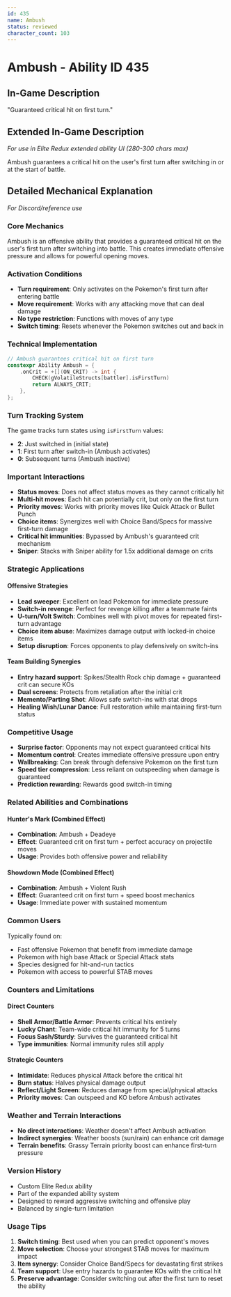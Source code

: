 ```yaml
---
id: 435
name: Ambush
status: reviewed
character_count: 103
---
```


# Ambush - Ability ID 435

## In-Game Description
"Guaranteed critical hit on first turn."

## Extended In-Game Description
*For use in Elite Redux extended ability UI (280-300 chars max)*

Ambush guarantees a critical hit on the user's first turn after switching in or at the start of battle. 

## Detailed Mechanical Explanation
*For Discord/reference use*

### Core Mechanics
Ambush is an offensive ability that provides a guaranteed critical hit on the user's first turn after switching into battle. This creates immediate offensive pressure and allows for powerful opening moves.

### Activation Conditions
- **Turn requirement**: Only activates on the Pokemon's first turn after entering battle
- **Move requirement**: Works with any attacking move that can deal damage
- **No type restriction**: Functions with moves of any type
- **Switch timing**: Resets whenever the Pokemon switches out and back in

### Technical Implementation
```c
// Ambush guarantees critical hit on first turn
constexpr Ability Ambush = {
    .onCrit = +[](ON_CRIT) -> int {
        CHECK(gVolatileStructs[battler].isFirstTurn)
        return ALWAYS_CRIT;
    },
};
```

### Turn Tracking System
The game tracks turn states using `isFirstTurn` values:
- **2**: Just switched in (initial state)
- **1**: First turn after switch-in (Ambush activates)
- **0**: Subsequent turns (Ambush inactive)

### Important Interactions
- **Status moves**: Does not affect status moves as they cannot critically hit
- **Multi-hit moves**: Each hit can potentially crit, but only on the first turn
- **Priority moves**: Works with priority moves like Quick Attack or Bullet Punch
- **Choice items**: Synergizes well with Choice Band/Specs for massive first-turn damage
- **Critical hit immunities**: Bypassed by Ambush's guaranteed crit mechanism
- **Sniper**: Stacks with Sniper ability for 1.5x additional damage on crits

### Strategic Applications

#### Offensive Strategies
- **Lead sweeper**: Excellent on lead Pokemon for immediate pressure
- **Switch-in revenge**: Perfect for revenge killing after a teammate faints
- **U-turn/Volt Switch**: Combines well with pivot moves for repeated first-turn advantage
- **Choice item abuse**: Maximizes damage output with locked-in choice items
- **Setup disruption**: Forces opponents to play defensively on switch-ins

#### Team Building Synergies
- **Entry hazard support**: Spikes/Stealth Rock chip damage + guaranteed crit can secure KOs
- **Dual screens**: Protects from retaliation after the initial crit
- **Memento/Parting Shot**: Allows safe switch-ins with stat drops
- **Healing Wish/Lunar Dance**: Full restoration while maintaining first-turn status

### Competitive Usage
- **Surprise factor**: Opponents may not expect guaranteed critical hits
- **Momentum control**: Creates immediate offensive pressure upon entry
- **Wallbreaking**: Can break through defensive Pokemon on the first turn
- **Speed tier compression**: Less reliant on outspeeding when damage is guaranteed
- **Prediction rewarding**: Rewards good switch-in timing

### Related Abilities and Combinations

#### Hunter's Mark (Combined Effect)
- **Combination**: Ambush + Deadeye
- **Effect**: Guaranteed crit on first turn + perfect accuracy on projectile moves
- **Usage**: Provides both offensive power and reliability

#### Showdown Mode (Combined Effect)  
- **Combination**: Ambush + Violent Rush
- **Effect**: Guaranteed crit on first turn + speed boost mechanics
- **Usage**: Immediate power with sustained momentum

### Common Users
Typically found on:
- Fast offensive Pokemon that benefit from immediate damage
- Pokemon with high base Attack or Special Attack stats
- Species designed for hit-and-run tactics
- Pokemon with access to powerful STAB moves

### Counters and Limitations

#### Direct Counters
- **Shell Armor/Battle Armor**: Prevents critical hits entirely
- **Lucky Chant**: Team-wide critical hit immunity for 5 turns
- **Focus Sash/Sturdy**: Survives the guaranteed critical hit
- **Type immunities**: Normal immunity rules still apply

#### Strategic Counters
- **Intimidate**: Reduces physical Attack before the critical hit
- **Burn status**: Halves physical damage output
- **Reflect/Light Screen**: Reduces damage from special/physical attacks
- **Priority moves**: Can outspeed and KO before Ambush activates

### Weather and Terrain Interactions
- **No direct interactions**: Weather doesn't affect Ambush activation
- **Indirect synergies**: Weather boosts (sun/rain) can enhance crit damage
- **Terrain benefits**: Grassy Terrain priority boost can enhance first-turn pressure

### Version History
- Custom Elite Redux ability
- Part of the expanded ability system
- Designed to reward aggressive switching and offensive play
- Balanced by single-turn limitation

### Usage Tips
1. **Switch timing**: Best used when you can predict opponent's moves
2. **Move selection**: Choose your strongest STAB moves for maximum impact
3. **Item synergy**: Consider Choice Band/Specs for devastating first strikes
4. **Team support**: Use entry hazards to guarantee KOs with the critical hit
5. **Preserve advantage**: Consider switching out after the first turn to reset the ability